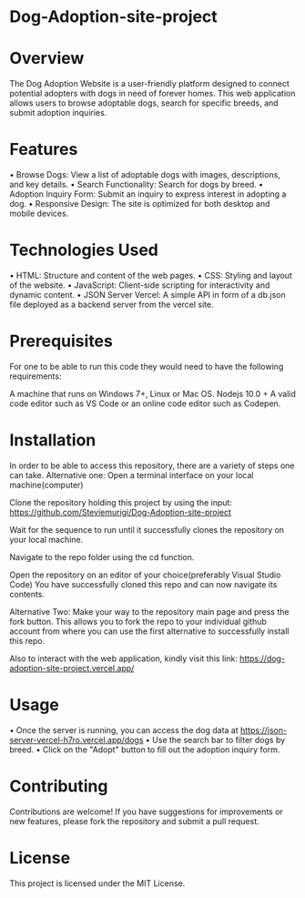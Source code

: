 # Dog-Adoption-site-project
# Overview
The Dog Adoption Website is a user-friendly platform designed to connect potential adopters with dogs in need of forever homes. This web application allows users to browse adoptable dogs, search for specific breeds, and submit adoption inquiries. 

# Features
•	Browse Dogs: View a list of adoptable dogs with images, descriptions, and key details.
•	Search Functionality: Search for dogs by breed.
•	Adoption Inquiry Form: Submit an inquiry to express interest in adopting a dog.
•	Responsive Design: The site is optimized for both desktop and mobile devices.

# Technologies Used
•	HTML: Structure and content of the web pages.
•	CSS: Styling and layout of the website.
•	JavaScript: Client-side scripting for interactivity and dynamic content.
•	JSON Server Vercel: A simple API in form of a db.json file deployed as a backend server from the vercel site. 

# Prerequisites
For one to be able to run this code they would need to have the following requirements:

A machine that runs on Windows 7+, Linux or Mac OS. Nodejs 10.0 + A valid code editor such as VS Code or an online code editor such as Codepen.

# Installation

In order to be able to access this repository, there are a variety of steps one can take.
Alternative one:
Open a terminal interface on your local machine(computer)

Clone the repository holding this project by using the input:
https://github.com/Steviemurigi/Dog-Adoption-site-project

Wait for the sequence to run until it successfully clones the repository on your local machine.

Navigate to the repo folder using the cd function.

Open the repository on an editor of your choice(preferably Visual Studio Code)
You have successfully cloned this repo and can now navigate its contents.

Alternative Two:
Make your way to the repository main page and press the fork button. This allows you to fork the repo to your individual github account from where you can use the first alternative to successfully install this repo.

Also to interact with the web application, kindly visit this link: https://dog-adoption-site-project.vercel.app/



# Usage
•	Once the server is running, you can access the dog data at https://json-server-vercel-h7ro.vercel.app/dogs
•	Use the search bar to filter dogs by breed.
•	Click on the "Adopt" button to fill out the adoption inquiry form.


# Contributing
Contributions are welcome! If you have suggestions for improvements or new features, please fork the repository and submit a pull request.

# License
This project is licensed under the MIT License.




